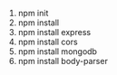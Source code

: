1) npm init
2) npm install
3) npm install express
4) npm install cors
5) npm install mongodb
6) npm install body-parser
